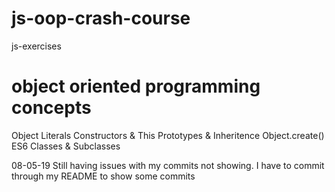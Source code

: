 # js-oop-crash-course
js-exercises

# object oriented programming concepts

Object Literals
Constructors & This
Prototypes & Inheritence
Object.create()
ES6 Classes & Subclasses


08-05-19 Still having issues with my commits not showing. I have to commit through my README to show some commits

